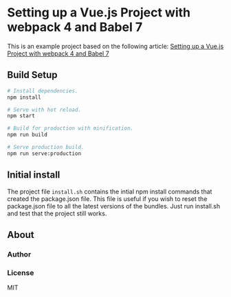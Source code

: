 # Setting up a Vue.js Project with webpack 4 and Babel 7

This is an example project based on the
following article: [Setting up a Vue.js Project with webpack 4 and Babel 7](https://markus.oberlehner.net/blog/setting-up-a-vue-project-with-webpack-4-and-babel-7/)

## Build Setup

``` bash
# Install dependencies.
npm install

# Serve with hot reload.
npm start

# Build for production with minification.
npm run build

# Serve production build.
npm run serve:production
```
## Initial install
The project file ```install.sh``` contains the intial npm install commands that created the package.json file.
This file is useful if you wish to reset the package.json file to all the latest versions of the bundles.
Just run install.sh and test that the project still works.


## About

### Author

### License

MIT
